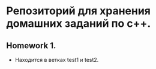 # Репозиторий для хранения домашних заданий по с++.

## Homework 1.

- Находится в ветках test1 и test2. 